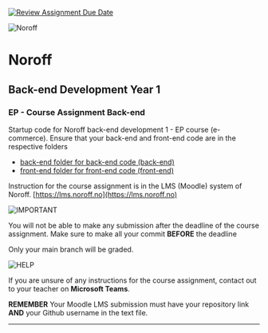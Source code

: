 [![Review Assignment Due Date](https://classroom.github.com/assets/deadline-readme-button-22041afd0340ce965d47ae6ef1cefeee28c7c493a6346c4f15d667ab976d596c.svg)](https://classroom.github.com/a/UYJmoKtG)

![Noroff](http://images.restapi.co.za/pvt/Noroff-64.png)
# Noroff
## Back-end Development Year 1
### EP - Course Assignment Back-end


Startup code for Noroff back-end development 1 - EP course (e-commerce). Ensure that your back-end and front-end code are in the respective folders

- [back-end folder for back-end code (back-end)](./back-end)
- [front-end folder for front-end code (front-end)](./front-end)

Instruction for the course assignment is in the LMS (Moodle) system of Noroff.
[https://lms.noroff.no](https://lms.noroff.no)

![IMPORTANT](http://images.restapi.co.za/pvt/important_icon.png)

You will not be able to make any submission after the deadline of the course assignment. Make sure to make all your commit **BEFORE** the deadline

Only your main branch will be graded.

![HELP](http://images.restapi.co.za/pvt/help_small.png)

If you are unsure of any instructions for the course assignment, contact out to your teacher on **Microsoft Teams**.

**REMEMBER** Your Moodle LMS submission must have your repository link **AND** your Github username in the text file.

---
